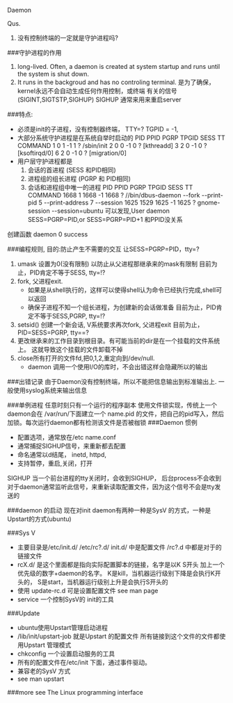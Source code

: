 Daemon

Qus. 
1.  没有控制终端的一定就是守护进程吗?

###守护进程的作用
1.  long-lived. Often, a daemon is created at system startup
    and runs until the system is shut down.
2.  It runs in the backgroud and has no controling terminal.
    是为了确保，kernel永远不会自动生成任何作用控制，或终端
    有关的信号(SIGINT,SIGTSTP,SIGHUP)
    SIGHUP 通常来用来重启server

###特点:
+   必须是init的子进程，没有控制器终端， TTY=? TGPID = -1,
+   大部分系统守护进程是在系统自举时启动的
      PID  PPID  PGRP TPGID  SESS TT       COMMAND
        1     0     1    -1     1 ?        /sbin/init
        2     0     0    -1     0 ?        [kthreadd]
        3     2     0    -1     0 ?        [ksoftirqd/0]
        6     2     0    -1     0 ?        [migration/0]
+   用户层守护进程都是 
    1.  会话的首进程 (SESS 和PID相同)
    2.  进程组的组长进程 (PGRP 和 PID相同)
    3.  会话和进程组中唯一的进程
      PID  PPID  PGRP TPGID  SESS TT       COMMAND
     1668     1  1668    -1  1668 ?        //bin/dbus-daemon --fork --print-pid 5 --print-address 7 --session
     1625  1529  1625    -1  1625 ?        gnome-session --session=ubuntu
可以发现,User daemon SESS=PGRP=PID,or SESS=PGRP=PID+1 和PPID没关系

创建函数 
daemon  0 success 

###编程规则,
目的:防止产生不需要的交互 让SESS=PGRP=PID，tty=? 
1.  umask 设置为0(没有限制) 以防止从父进程那继承来的mask有限制
    目前为止，PID肯定不等于SESS, tty=!?
2.  fork, 父进程exit. 
    +   如果是从shell执行的，这样可以使得shell认为命令已经执行完成,shell可以返回 
    +   确保子进程不知一个组长进程，为创建新的会话做准备
    目前为止，PID肯定不等于SESS,PGRP, tty=!?
3.  setsid() 创建一个新会话, V系统要求再次fork, 父进程exit
    目前为止，PID=SESS=PGRP, tty==?
4.  更改继承来的工作目录到根目录。有可能当前的dir是在一个挂载的文件系统上。
    这就导致这个挂载的文件卸载不掉
5.  close所有打开的文件fd,把0,1,2,重定向到/dev/null. 
    +   daemon 调用一个使用I/O的库时，不会出错这样会隐藏所以的输出

###出错记录
    由于Daemon没有控制终端，所以不能把信息输出到标准输出上.
    一般使用syslog系统来输出信息

###单例进程 任意时刻只有一个运行的程序副本
    使用文件锁实现，传统上一个daemon会在 /var/run/下面建立一个 name.pid 
    的文件，把自己的pid写入，然后加锁。每次运行daemon都有检测该文件是否被枷锁
###Daemon 惯例
+    配置选项，通常放在/etc name.conf
+    通常捕捉SIGHUP信号，来重新都去配置
+   命名通常以d结尾， inetd, httpd, 
+    支持暂停，重启,关闭，打开

SIGHUP 当一个前台进程的tty关闭时，会收到SIGHUP， 后台process不会收到
对于daemon通常监听此信号，来重新读取配置文件，因为这个信号不会是tty发送的

###daemon 的启动
现在对init daemon有两种一种是SysV 的方式，一种是Upstart的方式(ubuntu)

###Sys V
+   主要目录是/etc/init.d/ /etc/rc?.d/
    init.d/ 中是配置文件 /rc?.d 中都是对于的链接文件
+   rcX.d/ 是这个里面都是指向实际配置脚本的链接，名字是以K S开头
    加上一个优先级的数字+daemon的名字。 
    K是kill，当机器运行级别下降是会执行K开头的，
    S是start，当机器运行级别上升是会执行S开头的
+   使用 update-rc.d 可是设置配置文件 see man page
+   service 一个控制SysV的 init的工具

###Update
+   ubuntu使用Upstart管理启动进程
+   /lib/init/upstart-job 就是Upstart 的配置文件
    所有链接到这个文件的文件都使用Upstart 管理模式
+   chkconfig 一个设置启动服务的工具
+   所有的配置文件在/etc/init 下面，通过事件驱动。
+   兼容老的SysV 方式 
+   see man upstart


###more see
The Linux programming interface


